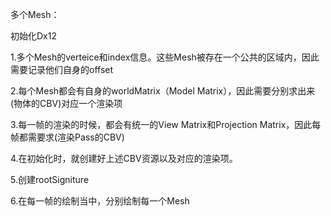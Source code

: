 多个Mesh：

初始化Dx12



1.多个Mesh的verteice和index信息。这些Mesh被存在一个公共的区域内，因此需要记录他们自身的offset

2.每个Mesh都会有自身的worldMatrix（Model Matrix），因此需要分别求出来(物体的CBV)对应一个渲染项

3.每一帧的渲染的时候，都会有统一的View Matrix和Projection Matrix，因此每帧都需要求(渲染Pass的CBV)

4.在初始化时，就创建好上述CBV资源以及对应的渲染项。

5.创建rootSigniture

6.在每一帧的绘制当中，分别绘制每一个Mesh